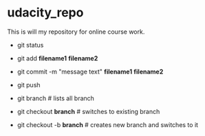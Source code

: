 # udacity_repo
This is will my repository for online course work.

- git status
- git add __filename1__ __filename2__
- git commit -m "message text" __filename1__ __filename2__
- git push

- git branch # lists all branch
- git checkout __branch__ # switches to existing branch
- git checkout -b __branch__ # creates new branch and switches to it
